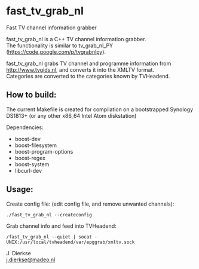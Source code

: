 fast_tv_grab_nl
===============

Fast TV channel information grabber

fast_tv_grab_nl is a C++ TV channel information grabber.  
The functionality is similar to tv_grab_nl_PY (https://code.google.com/p/tvgrabnlpy).

fast_tv_grab_nl grabs TV channel and programme information from http://www.tvgids.nl, and converts it into the XMLTV format.  
Categories are converted to the categories known by TVHeadend.

How to build:
------------

The current Makefile is created for compilation on a bootstrapped Synology DS1813+ (or any other x86_64 Intel Atom diskstation)  

Dependencies:
* boost-dev
* boost-filesystem
* boost-program-options
* boost-regex
* boost-system
* libcurl-dev

Usage:
------

Create config file: (edit config file, and remove unwanted channels):
~~~~
./fast_tv_grab_nl --createconfig
~~~~
Grab channel info and feed into TVHeadend:
~~~~
/fast_tv_grab_nl --quiet | socat - UNIX:/usr/local/tvheadend/var/epggrab/xmltv.sock
~~~~  
  
J. Dierkse  
j.dierkse@madeo.nl
